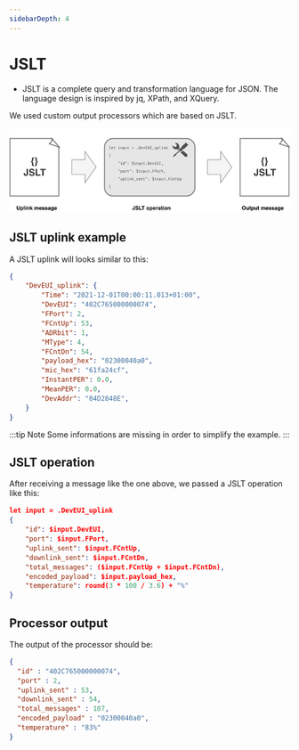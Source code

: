 ```yaml
---
sidebarDepth: 4
---
```


# JSLT

* JSLT is a complete query and transformation language for JSON. The language design is inspired by jq, XPath, and XQuery.

We used custom output processors which are based on JSLT.

![img](./images/jslt.png)

## JSLT uplink example

A JSLT uplink will looks similar to this:

```json
{
    "DevEUI_uplink": {
        "Time": "2021-12-01T00:00:11.013+01:00",
        "DevEUI": "402C765000000074",
        "FPort": 2,
        "FCntUp": 53,
        "ADRbit": 1,
        "MType": 4,
        "FCntDn": 54,
        "payload_hex": "02300040a0",
        "mic_hex": "61fa24cf",
        "InstantPER": 0.0,
        "MeanPER": 0.0,
        "DevAddr": "04D2848E",
    }
}
```

:::tip Note
Some informations are missing in order to simplify the example.
:::

## JSLT operation

After receiving a message like the one above, we passed a JSLT operation like this:

```json
let input = .DevEUI_uplink
{
    "id": $input.DevEUI,
    "port": $input.FPort,
    "uplink_sent": $input.FCntUp,
    "downlink_sent": $input.FCntDn,
    "total_messages": ($input.FCntUp + $input.FCntDn),
    "encoded_payload": $input.payload_hex,
    "temperature": round(3 * 100 / 3.6) + "%"
}
```

## Processor output

The output of the processor should be:

```json
{
  "id" : "402C765000000074",
  "port" : 2,
  "uplink_sent" : 53,
  "downlink_sent" : 54,
  "total_messages" : 107,
  "encoded_payload" : "02300040a0",
  "temperature" : "83%"
}
```
